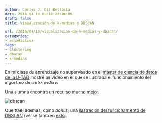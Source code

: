 ```yaml
---
author: Carlos J. Gil Bellosta
date: 2016-04-18 09:13:22+00:00
draft: false
title: Visualización de k-medias y DBSCAN

url: /2016/04/18/visualizacion-de-k-medias-y-dbscan/
categories:
- estadística
tags:
- clústering
- dbscan
- k-medias
---
```


En mi clase de aprendizaje no supervisado en el [máster de ciencia de datos de la U-TAD](https://www.u-tad.com/estudios/experto-en-data-science/) mostré un vídeo en el que se ilustraba el funcionamiento del algoritmo de las k-medias.

Una alumna encontró [un recurso mucho mejor](http://www.naftaliharris.com/blog/visualizing-k-means-clustering/).

![dbscan](/wp-uploads/2016/04/dbscan.png#center)


Que trae, además, como _bonus_, una [ilustración del funcionamiento de DBSCAN](http://www.naftaliharris.com/blog/visualizing-dbscan-clustering/) (véase también [esto](https://www.datanalytics.com/2015/11/04/dbscan-algo-nuevo-bajo-el-sol/)).
